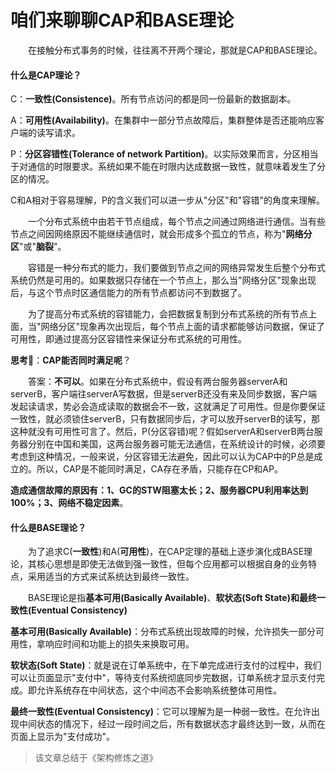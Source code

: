 # 咱们来聊聊CAP和BASE理论

&emsp;&emsp;在接触分布式事务的时候，往往离不开两个理论，那就是CAP和BASE理论。

#### 什么是CAP理论？

C：**一致性(Consistence)**。所有节点访问的都是同一份最新的数据副本。

A：**可用性(Availability)**。在集群中一部分节点故障后，集群整体是否还能响应客户端的读写请求。

P：**分区容错性(Tolerance of network Partition)**。以实际效果而言，分区相当于对通信的时限要求。系统如果不能在时限内达成数据一致性，就意味着发生了分区的情况。

C和A相对于容易理解，P的含义我们可以进一步从"分区"和"容错"的角度来理解。

&emsp;&emsp;一个分布式系统中由若干节点组成，每个节点之间通过网络进行通信。当有些节点之间因网络原因不能继续通信时，就会形成多个孤立的节点，称为"**网络分区**"或"**脑裂**"。

&emsp;&emsp;容错是一种分布式的能力，我们要做到节点之间的网络异常发生后整个分布式系统仍然是可用的。如果数据只存储在一个节点上，那么当"网络分区"现象出现后，与这个节点时区通信能力的所有节点都访问不到数据了。

&emsp;&emsp;为了提高分布式系统的容错能力，会把数据复制到分布式系统的所有节点上面，当"网络分区"现象再次出现后，每个节点上面的请求都能够访问数据，保证了可用性，即通过提高分区容错性来保证分布式系统的可用性。

**思考**🤔：**CAP能否同时满足呢**？

&emsp;&emsp;答案：**不可以**。如果在分布式系统中，假设有两台服务器serverA和serverB，客户端往serverA写数据，但是serverB还没有来及同步数据，客户端发起读请求，势必会造成读取的数据会不一致，这就满足了可用性。但是你要保证一致性，就必须锁住serverB，只有数据同步后，才可以放开serverB的读写，那这种就没有可用性可言了。然后，P(分区容错)呢？假如serverA和serverB两台服务器分别在中国和美国，这两台服务器可能无法通信，在系统设计的时候，必须要考虑到这种情况，一般来说，分区容错无法避免，因此可以认为CAP中的P总是成立的。所以，CAP是不能同时满足，CA存在矛盾，只能存在CP和AP。

**造成通信故障的原因有：1、GC的STW阻塞太长；2、服务器CPU利用率达到100%；3、网络不稳定因素**。

#### 什么是BASE理论？

&emsp;&emsp;为了追求C(**一致性**)和A(**可用性**)，在CAP定理的基础上逐步演化成BASE理论，其核心思想是即使无法做到强一致性，但每个应用都可以根据自身的业务特点，采用适当的方式来试系统达到最终一致性。

&emsp;&emsp;BASE理论是指**基本可用(Basically Available)**、**软状态(Soft State)**和**最终一致性(Eventual Consistency)**

**基本可用(Basically Available)**：分布式系统出现故障的时候，允许损失一部分可用性，拿响应时间和功能上的损失来换取可用。

**软状态(Soft State)**：就是说在订单系统中，在下单完成进行支付的过程中，我们可以让页面显示"支付中"，等待支付系统彻底同步完数据，订单系统才显示支付完成。即允许系统存在中间状态，这个中间态不会影响系统整体可用性。

**最终一致性(Eventual Consistency)**：它可以理解为是一种弱一致性。在允许出现中间状态的情况下，经过一段时间之后，所有数据状态才最终达到一致，从而在页面上显示为"支付成功"。

>该文章总结于《架构修炼之道》